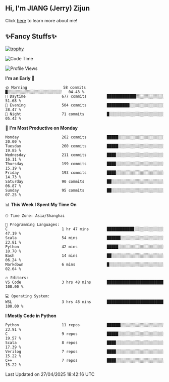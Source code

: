 ## Hi, I'm JIANG (Jerry) Zijun

Click [here](https://jzjerry.github.io/about/) to learn more about me!

## ✨Fancy Stuffs✨
[![trophy](https://github-profile-trophy.vercel.app/?username=jzjerry&theme=onedark)](https://github.com/ryo-ma/github-profile-trophy)
<!--START_SECTION:waka-->
![Code Time](http://img.shields.io/badge/Code%20Time-1%2C254%20hrs%2058%20mins-blue)

![Profile Views](http://img.shields.io/badge/Profile%20Views-0-blue)

**I'm an Early 🐤** 

```text
🌞 Morning                58 commits          █░░░░░░░░░░░░░░░░░░░░░░░░   04.43 % 
🌆 Daytime                677 commits         █████████████░░░░░░░░░░░░   51.68 % 
🌃 Evening                504 commits         ██████████░░░░░░░░░░░░░░░   38.47 % 
🌙 Night                  71 commits          █░░░░░░░░░░░░░░░░░░░░░░░░   05.42 % 
```
📅 **I'm Most Productive on Monday** 

```text
Monday                   262 commits         █████░░░░░░░░░░░░░░░░░░░░   20.00 % 
Tuesday                  260 commits         █████░░░░░░░░░░░░░░░░░░░░   19.85 % 
Wednesday                211 commits         ████░░░░░░░░░░░░░░░░░░░░░   16.11 % 
Thursday                 199 commits         ████░░░░░░░░░░░░░░░░░░░░░   15.19 % 
Friday                   193 commits         ████░░░░░░░░░░░░░░░░░░░░░   14.73 % 
Saturday                 90 commits          ██░░░░░░░░░░░░░░░░░░░░░░░   06.87 % 
Sunday                   95 commits          ██░░░░░░░░░░░░░░░░░░░░░░░   07.25 % 
```


📊 **This Week I Spent My Time On** 

```text
🕑︎ Time Zone: Asia/Shanghai

💬 Programming Languages: 
C                        1 hr 47 mins        ████████████░░░░░░░░░░░░░   47.19 % 
Scala                    54 mins             ██████░░░░░░░░░░░░░░░░░░░   23.81 % 
Python                   42 mins             █████░░░░░░░░░░░░░░░░░░░░   18.78 % 
Bash                     14 mins             ██░░░░░░░░░░░░░░░░░░░░░░░   06.24 % 
Markdown                 6 mins              █░░░░░░░░░░░░░░░░░░░░░░░░   02.64 % 

🔥 Editors: 
VS Code                  3 hrs 48 mins       █████████████████████████   100.00 % 

💻 Operating System: 
WSL                      3 hrs 48 mins       █████████████████████████   100.00 % 
```

**I Mostly Code in Python** 

```text
Python                   11 repos            ██████░░░░░░░░░░░░░░░░░░░   23.91 % 
C                        9 repos             █████░░░░░░░░░░░░░░░░░░░░   19.57 % 
Scala                    8 repos             ████░░░░░░░░░░░░░░░░░░░░░   17.39 % 
Verilog                  7 repos             ████░░░░░░░░░░░░░░░░░░░░░   15.22 % 
C++                      7 repos             ████░░░░░░░░░░░░░░░░░░░░░   15.22 % 
```




 Last Updated on 27/04/2025 18:42:16 UTC
<!--END_SECTION:waka-->
